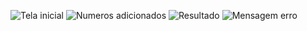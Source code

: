 ![Tela inicial](Imagens_projeto/1.png)
![Numeros adicionados](Imagens_projeto/2.png)
![Resultado](Imagens_projeto/3.png)
![Mensagem erro](Imagens_projeto/4.png)
